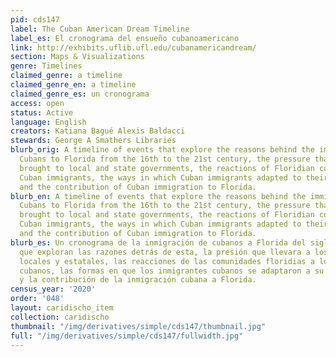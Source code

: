```yaml
---
pid: cds147
label: The Cuban American Dream Timeline
label_es: El cronograma del ensueño cubanoamericano
link: http://exhibits.uflib.ufl.edu/cubanamericandream/
section: Maps & Visualizations
genre: Timelines
claimed_genre: a timeline
claimed_genre_en: a timeline
claimed_genre_es: un cronograma
access: open
status: Active
language: English
creators: Katiana Bagué Alexis Baldacci
stewards: George A Smathers Libraries
blurb_orig: A timeline of events that explore the reasons behind the immigration of
  Cubans to Florida from the 16th to the 21st century, the pressure that such immigration
  brought to local and state governments, the reactions of Floridian communities to
  Cuban immigrants, the ways in which Cuban immigrants adapted to their new reality,
  and the contribution of Cuban immigration to Florida.
blurb_en: A timeline of events that explore the reasons behind the immigration of
  Cubans to Florida from the 16th to the 21st century, the pressure that such immigration
  brought to local and state governments, the reactions of Floridian communities to
  Cuban immigrants, the ways in which Cuban immigrants adapted to their new reality,
  and the contribution of Cuban immigration to Florida.
blurb_es: Un cronograma de la inmigración de cubanos a Florida del siglo XVI al XXI,
  que exploran las razones detrás de esta, la presión que llevara a los gobiernos
  locales y estatales, las reacciones de las comunidades floridias a los inmigrantes
  cubanos, las formas en que los inmigrantes cubanos se adaptaron a su nueva realidad,
  y la contribución de la inmigración cubana a Florida.
census_year: '2020'
order: '048'
layout: caridischo_item
collection: caridischo
thumbnail: "/img/derivatives/simple/cds147/thumbnail.jpg"
full: "/img/derivatives/simple/cds147/fullwidth.jpg"
---
```

